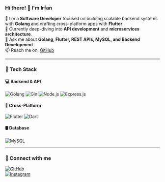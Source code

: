 ### Hi there! 👋 I'm Irfan

🔭 I’m a **Software Developer** focused on building scalable backend systems with **Golang** and crafting cross-platform apps with **Flutter**.  
🌱 Currently deep-diving into **API development** and **microservices architecture**.  
💬 Ask me about **Golang, Flutter, REST APIs, MySQL, and Backend Development**  
📫 Reach me on: [GitHub](https://github.com/FanWb9)

---

### 🚀 Tech Stack

#### 💻 Backend & API
![Golang](https://img.shields.io/badge/Go-00ADD8?style=for-the-badge&logo=go&logoColor=white)
![Gin](https://img.shields.io/badge/Gin-00ADD8?style=for-the-badge&logo=go&logoColor=white)
![Node.js](https://img.shields.io/badge/Node.js-43853D?style=for-the-badge&logo=node.js&logoColor=white)
![Express.js](https://img.shields.io/badge/Express.js-000000?style=for-the-badge&logo=express&logoColor=white)

#### 📱 Cross-Platform
![Flutter](https://img.shields.io/badge/Flutter-02569B?style=for-the-badge&logo=flutter&logoColor=white)
![Dart](https://img.shields.io/badge/Dart-0175C2?style=for-the-badge&logo=dart&logoColor=white)

#### 🛢️ Database
![MySQL](https://img.shields.io/badge/MySQL-4479A1?style=for-the-badge&logo=mysql&logoColor=white)

---

### 🔗 Connect with me
[![GitHub](https://img.shields.io/badge/GitHub-181717?style=for-the-badge&logo=github&logoColor=white)](https://github.com/FanWb9)  
[![Instagram](https://img.shields.io/badge/Instagram-E4405F?style=for-the-badge&logo=instagram&logoColor=white)](https://www.instagram.com/_fann.07?igsh=Y295N3ZydGg2eHN0)
